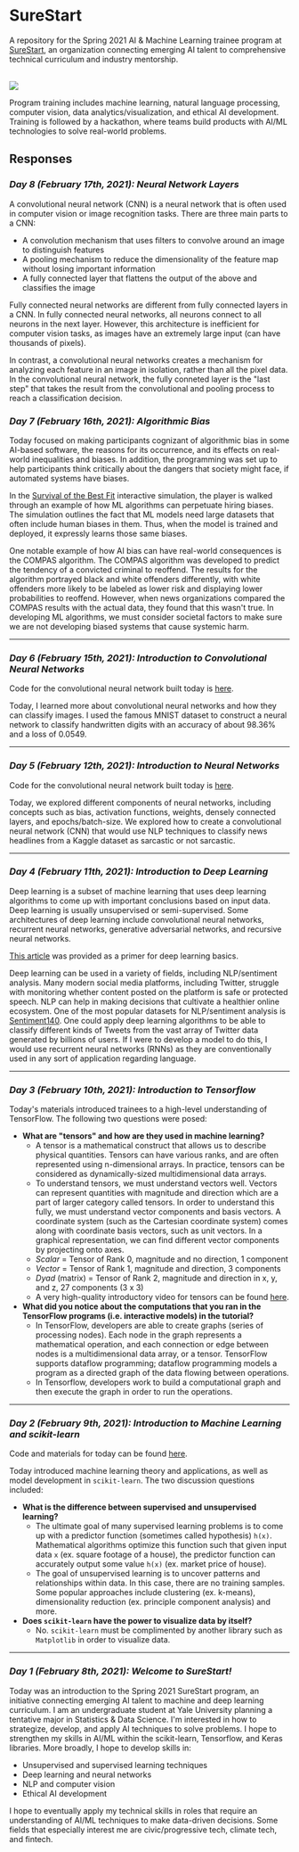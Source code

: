 # SureStart
A repository for the Spring 2021 AI & Machine Learning trainee program at [SureStart](https://mysurestart.com/), an organization connecting emerging AI talent to comprehensive technical curriculum and industry mentorship. 

<br>

<img src="https://static1.squarespace.com/static/5f45536caa356e6ab51588f4/t/5f57a9f14783ec36d7afc344/1608331568995/"/>

<br>

Program training includes machine learning, natural language processing, computer vision, data analytics/visualization, and ethical AI development. Training is followed by a hackathon, where teams build products with AI/ML technologies to solve real-world problems.

## Responses

### *Day 8 (February 17th, 2021): Neural Network Layers*

A convolutional neural network (CNN) is a neural network that is often used in computer vision or image recognition tasks. There are three main parts to a CNN:

- A convolution mechanism that uses filters to convolve around an image to distinguish features
- A pooling mechanism to reduce the dimensionality of the feature map without losing important information
- A fully connected layer that flattens the output of the above and classifies the image

Fully connected neural networks are different from fully connected layers in a CNN. In fully connected neural networks, all neurons connect to all neurons in the next layer. However, this architecture is inefficient for computer vision tasks, as images have an extremely large input (can have thousands of pixels). 

In contrast, a convolutional neural networks creates a mechanism for analyzing each feature in an image in isolation, rather than all the pixel data. In the convolutional neural network, the fully conneted layer is the "last step" that takes the result from the convolutional and pooling process to reach a classification decision.

### *Day 7 (February 16th, 2021): Algorithmic Bias*

Today focused on making participants cognizant of algorithmic bias in some AI-based software, the reasons for its occurrence, and its effects on real-world inequalities and biases. In addition, the programming was set up to help participants think critically about the dangers that society might face, if automated systems have biases.

In the [Survival of the Best Fit](https://www.survivalofthebestfit.com/) interactive simulation, the player is walked through an example of how ML algorithms can perpetuate hiring biases. The simulation outlines the fact that ML models need large datasets that often include human biases in them. Thus, when the model is trained and deployed, it expressly learns those same biases. 

One notable example of how AI bias can have real-world consequences is the COMPAS algorithm. The COMPAS algorithm was developed to predict the tendency of a convicted criminal to reoffend. The results for the algorithm portrayed black and white offenders differently, with white offenders more likely to be labeled as lower risk and displaying lower probabilities to reoffend. However, when news organizations compared the COMPAS results with the actual data, they found that this wasn't true. In developing ML algorithms, we must consider societal factors to make sure we are not developing biased systems that cause systemic harm.

<hr>

### *Day 6 (February 15th, 2021): Introduction to Convolutional Neural Networks*

Code for the convolutional neural network built today is [here](https://github.com/natasharavinand/SureStart/tree/main/Introduction%20to%20CNNs).

Today, I learned more about convolutional neural networks and how they can classify images. I used the famous MNIST dataset to construct a neural network to classify handwritten digits with an accuracy of about 98.36% and a loss of 0.0549.

<hr>

### *Day 5 (February 12th, 2021): Introduction to Neural Networks*

Code for the convolutional neural network built today is [here](https://github.com/natasharavinand/SureStart/tree/main/Introduction%20to%20Neural%20Networks).

Today, we explored different components of neural networks, including concepts such as bias, activation functions, weights, densely connected layers, and epochs/batch-size. We explored how to create a convolutional neural network (CNN) that would use NLP techniques to classify news headlines from a Kaggle dataset as sarcastic or not sarcastic. 

<hr>

### *Day 4 (February 11th, 2021): Introduction to Deep Learning*

Deep learning is a subset of machine learning that uses deep learning algorithms to come up with important conclusions based on input data. Deep learning is usually unsupervised or semi-supervised. Some architectures of deep learning include convolutional neural networks, recurrent neural networks, generative adversarial networks, and recursive neural networks.

[This article](https://serokell.io/blog/deep-learning-and-neural-network-guide#what-are-artificial-neural-networks?) was provided as a primer for deep learning basics.

Deep learning can be used in a variety of fields, including NLP/sentiment analysis. Many modern social media platforms, including Twitter, struggle with monitoring whether content posted on the platform is safe or protected speech. NLP can help in making decisions that cultivate a healthier online ecosystem. One of the most popular datasets for NLP/sentiment analysis is [Sentiment140](http://help.sentiment140.com/for-students/). One could apply deep learning algorithms to be able to classify different kinds of Tweets from the vast array of Twitter data generated by billions of users. If I were to develop a model to do this, I would use recurrent neural networks (RNNs) as they are conventionally used in any sort of application regarding language.

<hr>

### *Day 3 (February 10th, 2021): Introduction to Tensorflow*

Today's materials introduced trainees to a high-level understanding of TensorFlow. The following two questions were posed:

- **What are "tensors" and how are they used in machine learning?**
	- A tensor is a mathematical construct that allows us to describe physical quantities. Tensors can have various ranks, and are often represented using n-dimensional arrays. In practice, tensors can be considered as dynamically-sized multidimensional data arrays.
	- To understand tensors, we must understand vectors well. Vectors can represent quantities with magnitude and direction which are a part of larger category called tensors. In order to understand this fully, we must understand vector components and basis vectors. A coordinate system (such as the Cartesian coordinate system) comes along with coordinate basis vectors, such as unit vectors. In a graphical representation, we can find different vector components by projecting onto axes.
	- *Scalar* = Tensor of Rank 0, magnitude and no direction, 1 component
	- *Vector* = Tensor of Rank 1, magnitude and direction, 3 components
	- *Dyad* (matrix) = Tensor of Rank 2, magnitude and direction in x, y, and z, 27 components (3 x 3)
	- A very high-quality introductory video for tensors can be found [here](https://www.youtube.com/watch?v=f5liqUk0ZTw&ab_channel=DanFleisch).
- **What did you notice about the computations that you ran in the TensorFlow programs (i.e. interactive models) in the tutorial?**
	- In TensorFlow, developers are able to create graphs (series of processing nodes). Each node in the graph represents a mathematical operation, and each connection or edge between nodes is a multidimensional data array, or a tensor. TensorFlow supports dataflow programming; dataflow programming models a program as a directed graph of the data flowing between operations.
	- In Tensorflow, developers work to build a computational graph and then execute the graph in order to run the operations.

<hr>

### *Day 2 (February 9th, 2021): Introduction to Machine Learning and scikit-learn*

Code and materials for today can be found [here](https://github.com/natasharavinand/SureStart/tree/main/Introduction%20to%20ML%20and%20scikit-learn).

Today introduced machine learning theory and applications, as well as model development in `scikit-learn`. The two discussion questions included:

 - **What is the difference between supervised and unsupervised learning?**
	 - The ultimate goal of many supervised learning problems is to come up with a predictor function (sometimes called hypothesis)  `h(x)`. Mathematical algorithms optimize this function such that given input data  `x`  (ex. square footage of a house), the predictor function can accurately output some value  `h(x)`  (ex. market price of house).
	 - The goal of unsupervised learning is to uncover patterns and relationships within data. In this case, there are no training samples. Some popular approaches include clustering (ex. k-means), dimensionality reduction (ex. principle component analysis) and more.
- **Does `scikit-learn` have the power to visualize data by itself?**
	- No. `scikit-learn` must be complimented by another library such as `Matplotlib` in order to visualize data.

<hr>

### *Day 1 (February 8th, 2021): Welcome to SureStart!*
Today was an introduction to the Spring 2021 SureStart program, an initiative connecting emerging AI talent to machine and deep learning curriculum. I am an undergraduate student at Yale University planning a tentative major in Statistics & Data Science. I'm interested in how to strategize, develop, and apply AI techniques to solve problems. I hope to strengthen my skills in AI/ML within the scikit-learn, Tensorflow, and Keras libraries. More broadly, I hope to develop skills in:

 - Unsupervised and supervised learning techniques
 - Deep learning and neural networks
 - NLP and computer vision
- Ethical AI development

I hope to eventually apply my technical skills in roles that require an understanding of AI/ML techniques to make data-driven decisions. Some fields that especially interest me are civic/progressive tech, climate tech, and fintech.
